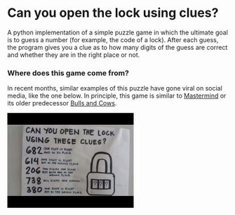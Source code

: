 # Can you open the lock using clues?

A python implementation of a simple puzzle game in which the ultimate goal is to guess a number (for example, the code of a lock). After each guess, the program gives you a clue as to how many digits of the guess are correct and whether they are in the right place or not.

### Where does this game come from?
In recent months, similar examples of this puzzle have gone viral on social media, like the one below. In principle, this game is similar to <a href="https://en.wikipedia.org/wiki/Mastermind_(board_game)">Mastermind</a> or its older predecessor <a href="https://en.wikipedia.org/wiki/Bulls_and_Cows">Bulls and Cows</a>. 

<img src="assets/CanYouOpenTheLock.jpg" style="width: 30vw; min-width: 100px;">


